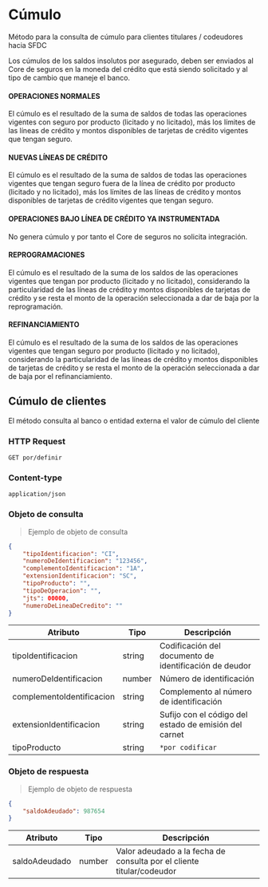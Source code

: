 # Cúmulo

Método para la consulta de cúmulo para clientes titulares / codeudores hacia SFDC

Los cúmulos de los saldos insolutos por asegurado, deben ser enviados al Core de seguros en la moneda del crédito que está siendo solicitado y al tipo de cambio que maneje el banco. 

#### OPERACIONES NORMALES 
El cúmulo es el resultado de la suma de saldos de todas las operaciones vigentes con seguro por producto (licitado y no licitado), más los límites de las líneas de crédito y montos disponibles de tarjetas de crédito vigentes que tengan seguro. 

#### NUEVAS LÍNEAS DE CRÉDITO 
El cúmulo es el resultado de la suma de saldos de todas las operaciones vigentes que tengan seguro fuera de la línea de crédito por producto (licitado y no licitado), más los límites de las líneas de crédito y montos disponibles de tarjetas de crédito vigentes que tengan seguro.

#### OPERACIONES BAJO LÍNEA DE CRÉDITO YA INSTRUMENTADA 
No genera cúmulo y por tanto el Core de seguros no solicita integración. 

#### REPROGRAMACIONES 
El cúmulo es el resultado de la suma de los saldos de las operaciones vigentes que tengan por producto (licitado y no licitado), considerando la particularidad de las líneas de crédito y montos disponibles de tarjetas de crédito y se resta el monto de la operación seleccionada a dar de baja por la reprogramación. 

#### REFINANCIAMIENTO 
El cúmulo es el resultado de la suma de los saldos de las operaciones vigentes que tengan seguro por producto (licitado y no licitado), considerando la particularidad de las líneas de crédito y montos disponibles de tarjetas de crédito y se resta el monto de la operación seleccionada a dar de baja por el refinanciamiento. 


## Cúmulo de clientes

El método consulta al banco o entidad externa el valor de cúmulo del cliente

### HTTP Request
`GET por/definir`

### Content-type
`application/json`

### Objeto de consulta

> Ejemplo de objeto de consulta

```json
{
    "tipoIdentificacion": "CI",
    "numeroDeIdentificacion": "123456",
    "complementoIdentificacion": "1A",
    "extensionIdentificacion": "SC",
    "tipoProducto": "",
    "tipoDeOperacion": "",
    "jts": 00000,
    "numeroDeLineaDeCredito": ""
}
```

Atributo | Tipo | Descripción
-------- | ---- | -----------
tipoIdentificacion | string | Codificación del documento de identificación de deudor
numeroDeIdentificacion | number | Número de identificación
complementoIdentificacion | string | Complemento al número de identificación
extensionIdentificacion | string | Sufijo con el código del estado de emisión del carnet
tipoProducto | string | `*por codificar`

### Objeto de respuesta
> Ejemplo de objeto de respuesta

```json
{
    "saldoAdeudado": 987654
}
```

Atributo | Tipo | Descripción
-------- | ---- | -----------
saldoAdeudado | number | Valor adeudado a la fecha de consulta por el cliente titular/codeudor